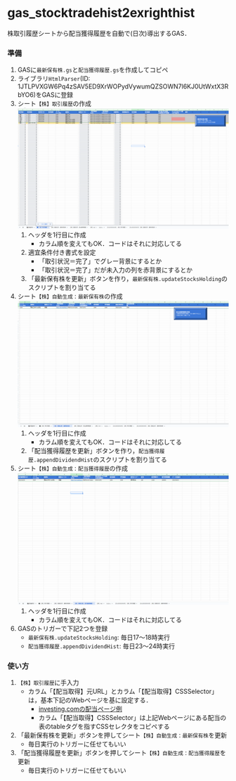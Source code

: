 # gas_stocktradehist2exrighthist
株取引履歴シートから配当獲得履歴を自動で(日次)導出するGAS．

### 準備
1. GASに`最新保有株.gs`と`配当獲得履歴.gs`を作成してコピペ
1. ライブラリ`HtmlParser`(ID: 1JTLPVXGW6Pq4zSAV5ED9XrWOPydVywumQZSOWN7l6KJ0UtWxtX3RbYO6)をGASに登録
1. シート`【株】取引履歴`の作成
    ![001.png](./assets/001.png)
    1. ヘッダを1行目に作成
        - カラム順を変えてもOK．コードはそれに対応してる
    1. 適宜条件付き書式を設定
        - 「取引状況＝完了」でグレー背景にするとか
        - 「取引状況＝完了」だが未入力の列を赤背景にするとか
    1. 「最新保有株を更新」ボタンを作り，`最新保有株.updateStocksHolding`のスクリプトを割り当てる
1. シート`【株】自動生成：最新保有株`の作成
    ![002.png](./assets/002.png)
    1. ヘッダを1行目に作成
        - カラム順を変えてもOK．コードはそれに対応してる
    1. 「配当獲得履歴を更新」ボタンを作り，`配当獲得履歴.appendDividendHist`のスクリプトを割り当てる
1. シート`【株】自動生成：配当獲得履歴`の作成
    ![003.png](./assets/003.png)
    1. ヘッダを1行目に作成
        - カラム順を変えてもOK．コードはそれに対応してる
1. GASのトリガーで下記2つを登録
    - `最新保有株.updateStocksHolding`: 毎日17～18時実行
    - `配当獲得履歴.appendDividendHist`: 毎日23～24時実行

### 使い方
1. `【株】取引履歴`に手入力
    - カラム「【配当取得】元URL」とカラム「【配当取得】CSSSelector」は，基本下記のWebページを基に設定する．
        - [investing.comの配当ページ例](https://jp.investing.com/equities/mitsui-o.s.k.-lines,-ltd.-dividends)
        - カラム「【配当取得】CSSSelector」は上記Webページにある配当の表のtableタグを指すCSSセレクタをコピペする
1. 「最新保有株を更新」ボタンを押してシート`【株】自動生成：最新保有株`を更新
    - 毎日実行のトリガーに任せてもいい
1. 「配当獲得履歴を更新」ボタンを押してシート`【株】自動生成：配当獲得履歴`を更新
    - 毎日実行のトリガーに任せてもいい
